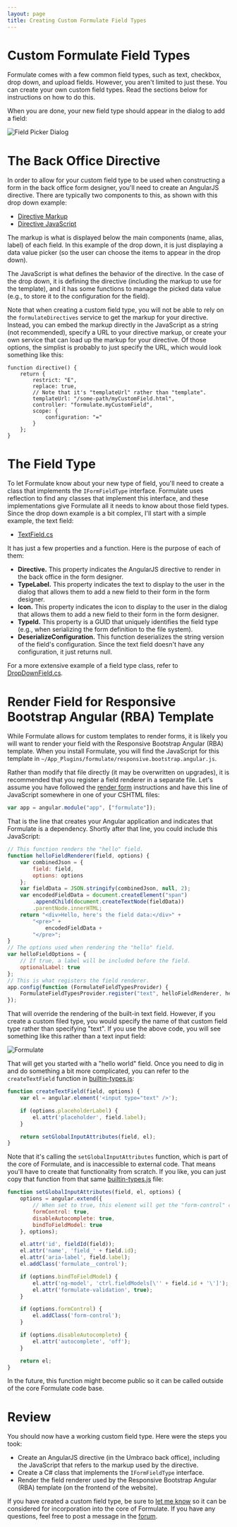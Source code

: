 ```yaml
---
layout: page
title: Creating Custom Formulate Field Types
---
```


# Custom Formulate Field Types

Formulate comes with a few common field types, such as text, checkbox, drop down, and upload fields.
However, you aren't limited to just these. You can create your own custom field types.
Read the sections below for instructions on how to do this.

When you are done, your new field type should appear in the dialog to add a field:

![Field Picker Dialog](/images/field-picker.png)

# The Back Office Directive

In order to allow for your custom field type to be used when constructing a form in the back office form designer,
you'll need to create an AngularJS directive. There are typically two components to this, as shown with this drop down example:

* [Directive Markup](https://github.com/rhythmagency/formulate/blob/af76b07d6e31755f32105ff502022060db31ae8e/src/formulate.app/Directives/fields/dropDownField/dropDownField.html)
* [Directive JavaScript](https://github.com/rhythmagency/formulate/blob/af76b07d6e31755f32105ff502022060db31ae8e/src/formulate.app/Directives/fields/dropDownField/dropDownField.js)

The markup is what is displayed below the main components (name, alias, label) of each field.
In this example of the drop down, it is just displaying a data value picker
(so the user can choose the items to appear in the drop down).

The JavaScript is what defines the behavior of the directive.
In the case of the drop down, it is defining the directive (including the markup to use for the template),
and it has some functions to manage the picked data value (e.g., to store it to the configuration for the field).

Note that when creating a custom field type, you will not be able to rely on the `formulateDirectives` service
to get the markup for your directive. Instead, you can embed the markup directly in the JavaScript as a string (not recommended),
specify a URL to your directive markup, or create your own service that can load up the markup for your directive.
Of those options, the simplist is probably to just specify the URL, which would look something like this:

```
function directive() {
    return {
        restrict: "E",
        replace: true,
        // Note that it's "templateUrl" rather than "template".
        templateUrl: "/some-path/myCustomField.html",
        controller: "formulate.myCustomField",
        scope: {
            configuration: "="
        }
    };
}
```

# The Field Type

To let Formulate know about your new type of field, you'll need to create a class that implements the `IFormFieldType` interface.
Formulate uses reflection to find any classes that implement this interface, and these implementations give Formulate
all it needs to know about those field types. Since the drop down example is a bit complex, I'll start with a simple example,
the text field:

* [TextField.cs](https://github.com/rhythmagency/formulate/blob/af76b07d6e31755f32105ff502022060db31ae8e/src/formulate.app/Forms/Fields/Text/TextField.cs)

It has just a few properties and a function. Here is the purpose of each of them:

* **Directive.** This property indicates the AngularJS directive to render in the back office in the form designer.
* **TypeLabel.** This property indicates the text to display to the user in the dialog that allows them to add a new field to their form in the form designer.
* **Icon.** This property indicates the icon to display to the user in the dialog that allows them to add a new field to their form in the form designer.
* **TypeId.** This property is a GUID that uniquely identifies the field type (e.g., when serializing the form definition to the file system).
* **DeserializeConfiguration.** This function deserializes the string version of the field's configuration. Since the text field doesn't have any configuration, it just returns null.

For a more extensive example of a field type class, refer to [DropDownField.cs](https://github.com/rhythmagency/formulate/blob/af76b07d6e31755f32105ff502022060db31ae8e/src/formulate.app/Forms/Fields/DropDown/DropDownField.cs).

# Render Field for Responsive Bootstrap Angular (RBA) Template

While Formulate allows for custom templates to render forms,
it is likely you will want to render your field with the Responsive Bootstrap Angular (RBA) template.
When you install Formulate, you will find the JavaScript for this template in `~/App_Plugins/formulate/responsive.bootstrap.angular.js`.

Rather than modify that file directly (it may be overwritten on upgrades), it is recommended that you
register a field renderer in a separate file. Let's assume you have followed the [render form](/render-form)
instructions and have this line of JavaScript somewhere in one of your CSHTML files:

```javascript
var app = angular.module("app", ["formulate"]);
```

That is the line that creates your Angular application and indicates that Formulate
is a dependency. Shortly after that line, you could include this JavaScript:

```javascript
// This function renders the "hello" field.
function helloFieldRenderer(field, options) {
    var combinedJson = {
        field: field,
        options: options
    };
    var fieldData = JSON.stringify(combinedJson, null, 2);
    var encodedFieldData = document.createElement("span")
        .appendChild(document.createTextNode(fieldData))
        .parentNode.innerHTML;
    return "<div>Hello, here's the field data:</div>" +
        "<pre>" +
            encodedFieldData +
        "</pre>";
}
// The options used when rendering the "hello" field.
var helloFieldOptions = {
    // If true, a label will be included before the field.
    optionalLabel: true
};
// This is what registers the field renderer.
app.config(function (FormulateFieldTypesProvider) {
    FormulateFieldTypesProvider.register("text", helloFieldRenderer, helloFieldOptions);
});
```

That will override the rendering of the built-in text field. However, if you create a custom filed type,
you would specify the name of that custom field type rather than specifying "text". If you use the above
code, you will see something like this rather than a text input field:

![Formulate](/images/formulate-hello-field.png)

That will get you started with a "hello world" field. Once you need to dig in and do something a bit more
complicated, you can refer to the `createTextField` function in [builtin-types.js](https://github.com/rhythmagency/formulate/blob/6efc0cc3d0cd9ee4795639886898d4222bc359b2/src/formulate.app/JavaScript/FormTemplates/responsive.bootstrap.angular/builtin-types.js#L150):

```javascript
function createTextField(field, options) {
    var el = angular.element('<input type="text" />');

    if (options.placeholderLabel) {
        el.attr('placeholder', field.label);
    }

    return setGlobalInputAttributes(field, el);
}
```

Note that it's calling the `setGlobalInputAttributes` function, which is part of the core of Formulate,
and is inaccessible to external code. That means you'll have to create that functionality from
scratch. If you like, you can just copy that function from that same [builtin-types.js](https://github.com/rhythmagency/formulate/blob/6efc0cc3d0cd9ee4795639886898d4222bc359b2/src/formulate.app/JavaScript/FormTemplates/responsive.bootstrap.angular/builtin-types.js#L11) file:

```javascript
function setGlobalInputAttributes(field, el, options) {
    options = angular.extend({
        // When set to true, this element will get the "form-control" class.
        formControl: true,
        disableAutocomplete: true,
        bindToFieldModel: true
    }, options);

    el.attr('id', fieldId(field));
    el.attr('name', 'field_' + field.id);
    el.attr('aria-label', field.label);
    el.addClass('formulate__control');

    if (options.bindToFieldModel) {
        el.attr('ng-model', 'ctrl.fieldModels[\'' + field.id + '\']');
        el.attr('formulate-validation', true);
    }

    if (options.formControl) {
        el.addClass('form-control');
    }

    if (options.disableAutocomplete) {
        el.attr('autocomplete', 'off');
    }

    return el;
}
```

In the future, this function might become public so it can be called outside of the core
Formulate code base.

# Review

You should now have a working custom field type. Here were the steps you took:

* Create an AngularJS directive (in the Umbraco back office), including the JavaScript that refers to the markup used by the directive.
* Create a C# class that implements the `IFormFieldType` interface.
* Render the field renderer used by the Responsive Bootstrap Angular (RBA) template (on the frontend of the website).

If you have created a custom field type, be sure to [let me know](https://github.com/rhythmagency/formulate/issues) so it can be
considered for incorporation into the core of Formulate.
If you have any questions, feel free to post a message in the [forum](https://our.umbraco.org/projects/backoffice-extensions/formulate/formulate-questions/).